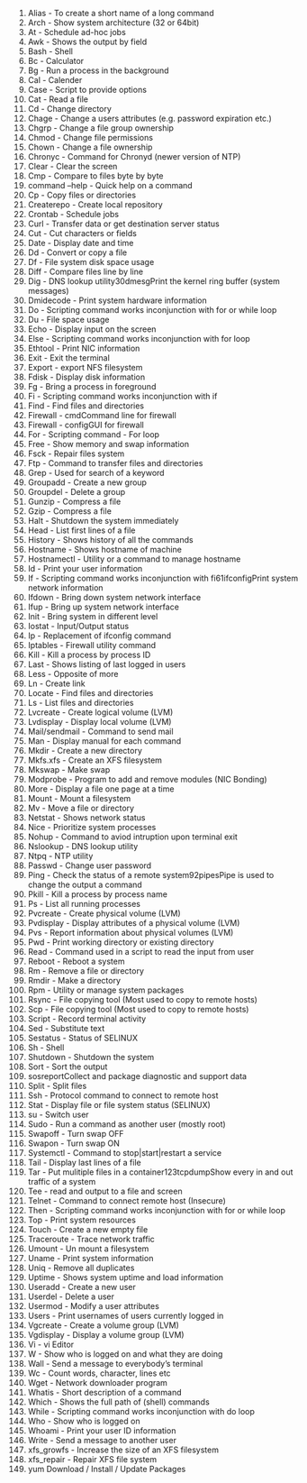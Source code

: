 1. Alias - To create a short name of a long command 
2. Arch - Show system architecture (32 or 64bit) 
3. At - Schedule ad-hoc jobs 
4. Awk - Shows the output by field 
5. Bash - Shell 
6. Bc - Calculator 
7. Bg - Run a process in the background 
8. Cal - Calender 
9. Case - Script to provide options 
10. Cat - Read a file 
11. Cd - Change directory 
12. Chage - Change a users attributes (e.g. password expiration etc.) 
13. Chgrp - Change a file group ownership 
14. Chmod - Change file permissions 
15. Chown - Change a file ownership 
16. Chronyc - Command for Chronyd (newer version of NTP) 
17. Clear - Clear the screen 
18. Cmp - Compare to files byte by byte 
19. command –help - Quick help on a command 
20. Cp - Copy files or directories 
21. Createrepo - Create local repository 
22. Crontab - Schedule jobs 
23. Curl - Transfer data or get destination server status 
24. Cut - Cut characters or fields 
25. Date - Display date and time 
26. Dd - Convert or copy a file 
27. Df - File system disk space usage 
28. Diff - Compare files line by line 
29. Dig - DNS lookup utility30dmesgPrint the kernel ring buffer (system messages) 
30. Dmidecode - Print system hardware information 
31. Do - Scripting command works inconjunction with for or while loop 
32. Du - File space usage 
33. Echo - Display input on the screen 
34. Else - Scripting command works inconjunction with for loop 
35. Ethtool - Print NIC information 
36. Exit - Exit the terminal 
37. Export - export NFS filesystem 
38. Fdisk - Display disk information 
39. Fg - Bring a process in foreground 
40. Fi - Scripting command works inconjunction with if 
41. Find - Find files and directories 
42. Firewall - cmdCommand line for firewall 
43. Firewall - configGUI for firewall 
44. For - Scripting command - For loop 
45. Free - Show memory and swap information 
46. Fsck - Repair files system 
47. Ftp - Command to transfer files and directories 
48. Grep - Used for search of a keyword 
49. Groupadd - Create a new group 
50. Groupdel - Delete a group 
51. Gunzip - Compress a file 
52. Gzip - Compress a file 
53. Halt - Shutdown the system immediately 
54. Head - List first lines of a file 
55. History - Shows history of all the commands 
56. Hostname - Shows hostname of machine 
57. Hostnamectl - Utility or a command to manage hostname 
58. Id - Print your user information 
59. If - Scripting command works inconjunction with fi61ifconfigPrint system network information 
60. Ifdown - Bring down system network interface 
61. Ifup - Bring up system network interface 
62. Init - Bring system in different level 
63. Iostat - Input/Output status 
64. Ip - Replacement of ifconfig command 
65. Iptables - Firewall utility command 
66. Kill - Kill a process by process ID 
67. Last - Shows listing of last logged in users 
68. Less - Opposite of more 
69. Ln - Create link 
70. Locate - Find files and directories 
71. Ls - List files and directories 
72. Lvcreate - Create logical volume (LVM) 
73. Lvdisplay - Display local volume (LVM) 
74. Mail/sendmail - Command to send mail 
75. Man - Display manual for each command 
76. Mkdir - Create a new directory 
77. Mkfs.xfs - Create an XFS filesystem 
78. Mkswap - Make swap 
79. Modprobe - Program to add and remove modules (NIC Bonding) 
80. More - Display a file one page at a time 
81. Mount - Mount a filesystem 
82. Mv - Move a file or directory 
83. Netstat - Shows network status 
84. Nice - Prioritize system processes 
85. Nohup - Command to aviod intruption upon terminal exit 
86. Nslookup - DNS lookup utility 
87. Ntpq - NTP utility 
88. Passwd - Change user password 
89. Ping - Check the status of a remote system92pipesPipe is used to change the output a command 
90. Pkill - Kill a process by process name 
91. Ps - List all running processes 
92. Pvcreate - Create physical volume (LVM) 
93. Pvdisplay - Display attributes of a physical volume (LVM) 
94. Pvs - Report information about physical volumes (LVM) 
95. Pwd - Print working directory or existing directory 
96. Read - Command used in a script to read the input from user 
97. Reboot - Reboot a system 
98. Rm - Remove a file or directory 
99. Rmdir - Make a directory 
100. Rpm - Utility or manage system packages 
101. Rsync - File copying tool (Most used to copy to remote hosts) 
102. Scp - File copying tool (Most used to copy to remote hosts) 
103. Script - Record terminal activity 
104. Sed - Substitute text 
105. Sestatus - Status of SELINUX 
106. Sh - Shell 
107. Shutdown - Shutdown the system 
108. Sort - Sort the output 
109. sosreportCollect and package diagnostic and support data 
110. Split - Split files 
111. Ssh - Protocol command to connect to remote host 
112. Stat - Display file or file system status (SELINUX) 
113. su - Switch user 
114. Sudo - Run a command as another user (mostly root) 
115. Swapoff - Turn swap OFF 
116. Swapon - Turn swap ON 
117. Systemctl - Command to stop|start|restart a service 
118. Tail - Display last lines of a file 
119. Tar - Put mulitiple files in a container123tcpdumpShow every in and out traffic of a system 
120. Tee - read and output to a file and screen 
121. Telnet - Command to connect remote host (Insecure) 
122. Then - Scripting command works inconjunction with for or while loop 
123. Top - Print system resources 
124. Touch - Create a new empty file 
125. Traceroute - Trace network traffic 
126. Umount - Un mount a filesystem 
127. Uname - Print system information 
128. Uniq - Remove all duplicates 
129. Uptime - Shows system uptime and load information 
130. Useradd - Create a new user 
131. Userdel - Delete a user 
132. Usermod - Modify a user attributes 
133. Users - Print usernames of users currently logged in 
134. Vgcreate - Create a volume group (LVM) 
135. Vgdisplay - Display a volume group (LVM) 
136. Vi - vi Editor 
137. W - Show who is logged on and what they are doing 
138. Wall - Send a message to everybody’s terminal 
139. Wc - Count words, character, lines etc 
140. Wget - Network downloader program 
141. Whatis - Short description of a command 
142. Which - Shows the full path of (shell) commands 
143. While - Scripting command works inconjunction with do loop 
144. Who - Show who is logged on 
145. Whoami - Print your user ID information 
146. Write - Send a message to another user 
147. xfs_growfs - Increase the size of an XFS filesystem 
148. xfs_repair - Repair XFS file system 
149. yum Download / Install / Update Packages